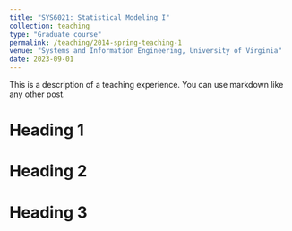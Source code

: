 ```yaml
---
title: "SYS6021: Statistical Modeling I"
collection: teaching
type: "Graduate course"
permalink: /teaching/2014-spring-teaching-1
venue: "Systems and Information Engineering, University of Virginia"
date: 2023-09-01
---
```


This is a description of a teaching experience. You can use markdown like any other post.

Heading 1
======

Heading 2
======

Heading 3
======
